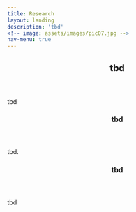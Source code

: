 ```yaml
---
title: Research
layout: landing
description: 'tbd'
<!-- image: assets/images/pic07.jpg -->
nav-menu: true
---
```


<!-- Main -->
<div id="main">

<!-- One -->
<section id="one">
	<div class="inner">
		<header class="major">
			<h2>tbd</h2>
		</header>
		<p>tbd</p>
	</div>
</section>

<!-- Two -->
<section id="two" class="spotlights">
	<section>
		<a href="generic.html" class="image">
			<!--img src="{% link assets/images/pic08.jpg %}" alt="" data-position="center center" /-->
		</a>
		<div class="content">
			<div class="inner">
				<header class="major">
					<h3>tbd</h3>
				</header>
				<p>tbd.</p>
			</div>
		</div>
	</section>
	<section>
		<a href="generic.html" class="image">
			<!--img src="{% link assets/images/pic09.jpg %}" alt="" data-position="top center" /-->
		</a>
		<div class="content">
			<div class="inner">
				<header class="major">
					<h3>tbd</h3>
				</header>
				<p>tbd</p>
			</div>
		</div>
	</section>
</section>
</div>

